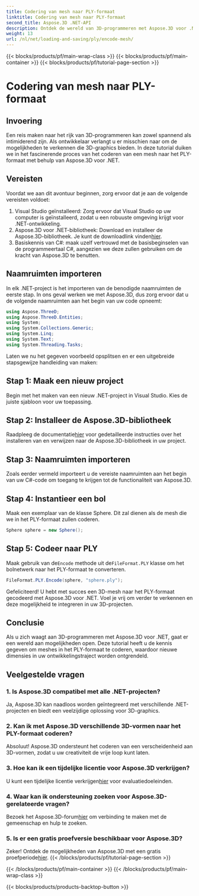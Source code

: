 ```yaml
---
title: Codering van mesh naar PLY-formaat
linktitle: Codering van mesh naar PLY-formaat
second_title: Aspose.3D .NET-API
description: Ontdek de wereld van 3D-programmeren met Aspose.3D voor .NET. Leer hoe u moeiteloos meshes naar het PLY-formaat codeert. Verbeter uw ontwikkelingsspel!
weight: 13
url: /nl/net/loading-and-saving/ply/encode-mesh/
---
```


{{< blocks/products/pf/main-wrap-class >}}
{{< blocks/products/pf/main-container >}}
{{< blocks/products/pf/tutorial-page-section >}}

# Codering van mesh naar PLY-formaat

## Invoering
Een reis maken naar het rijk van 3D-programmeren kan zowel spannend als intimiderend zijn. Als ontwikkelaar verlangt u er misschien naar om de mogelijkheden te verkennen die 3D-graphics bieden. In deze tutorial duiken we in het fascinerende proces van het coderen van een mesh naar het PLY-formaat met behulp van Aspose.3D voor .NET.
## Vereisten
Voordat we aan dit avontuur beginnen, zorg ervoor dat je aan de volgende vereisten voldoet:
1. Visual Studio geïnstalleerd: Zorg ervoor dat Visual Studio op uw computer is geïnstalleerd, zodat u een robuuste omgeving krijgt voor .NET-ontwikkeling.
2. Aspose.3D voor .NET-bibliotheek: Download en installeer de Aspose.3D-bibliotheek. Je kunt de downloadlink vinden[hier](https://releases.aspose.com/3d/net/).
3. Basiskennis van C#: maak uzelf vertrouwd met de basisbeginselen van de programmeertaal C#, aangezien we deze zullen gebruiken om de kracht van Aspose.3D te benutten.
## Naamruimten importeren
In elk .NET-project is het importeren van de benodigde naamruimten de eerste stap. In ons geval werken we met Aspose.3D, dus zorg ervoor dat u de volgende naamruimten aan het begin van uw code opneemt:
```csharp
using Aspose.ThreeD;
using Aspose.ThreeD.Entities;
using System;
using System.Collections.Generic;
using System.Linq;
using System.Text;
using System.Threading.Tasks;
```
Laten we nu het gegeven voorbeeld opsplitsen en er een uitgebreide stapsgewijze handleiding van maken:
## Stap 1: Maak een nieuw project
Begin met het maken van een nieuw .NET-project in Visual Studio. Kies de juiste sjabloon voor uw toepassing.
## Stap 2: Installeer de Aspose.3D-bibliotheek
 Raadpleeg de documentatie[hier](https://reference.aspose.com/3d/net/) voor gedetailleerde instructies over het installeren van en verwijzen naar de Aspose.3D-bibliotheek in uw project.
## Stap 3: Naamruimten importeren
Zoals eerder vermeld importeert u de vereiste naamruimten aan het begin van uw C#-code om toegang te krijgen tot de functionaliteit van Aspose.3D.
## Stap 4: Instantieer een bol
Maak een exemplaar van de klasse Sphere. Dit zal dienen als de mesh die we in het PLY-formaat zullen coderen.
```csharp
Sphere sphere = new Sphere();
```
## Stap 5: Codeer naar PLY
 Maak gebruik van de`Encode` methode uit de`FileFormat.PLY` klasse om het bolnetwerk naar het PLY-formaat te converteren.
```csharp
FileFormat.PLY.Encode(sphere, "sphere.ply");
```
Gefeliciteerd! U hebt met succes een 3D-mesh naar het PLY-formaat gecodeerd met Aspose.3D voor .NET. Voel je vrij om verder te verkennen en deze mogelijkheid te integreren in uw 3D-projecten.
## Conclusie
Als u zich waagt aan 3D-programmeren met Aspose.3D voor .NET, gaat er een wereld aan mogelijkheden open. Deze tutorial heeft u de kennis gegeven om meshes in het PLY-formaat te coderen, waardoor nieuwe dimensies in uw ontwikkelingstraject worden ontgrendeld.
## Veelgestelde vragen
### 1. Is Aspose.3D compatibel met alle .NET-projecten?
Ja, Aspose.3D kan naadloos worden geïntegreerd met verschillende .NET-projecten en biedt een veelzijdige oplossing voor 3D-graphics.
### 2. Kan ik met Aspose.3D verschillende 3D-vormen naar het PLY-formaat coderen?
Absoluut! Aspose.3D ondersteunt het coderen van een verscheidenheid aan 3D-vormen, zodat u uw creativiteit de vrije loop kunt laten.
### 3. Hoe kan ik een tijdelijke licentie voor Aspose.3D verkrijgen?
 U kunt een tijdelijke licentie verkrijgen[hier](https://purchase.aspose.com/temporary-license/) voor evaluatiedoeleinden.
### 4. Waar kan ik ondersteuning zoeken voor Aspose.3D-gerelateerde vragen?
 Bezoek het Aspose.3D-forum[hier](https://forum.aspose.com/c/3d/18) om verbinding te maken met de gemeenschap en hulp te zoeken.
### 5. Is er een gratis proefversie beschikbaar voor Aspose.3D?
 Zeker! Ontdek de mogelijkheden van Aspose.3D met een gratis proefperiode[hier](https://releases.aspose.com/).
{{< /blocks/products/pf/tutorial-page-section >}}

{{< /blocks/products/pf/main-container >}}
{{< /blocks/products/pf/main-wrap-class >}}

{{< blocks/products/products-backtop-button >}}

